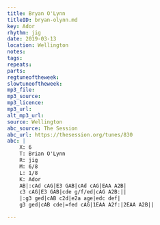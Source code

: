 ```yaml
---
title: Bryan O'Lynn
titleID: bryan-olynn.md
key: Ador
rhythm: jig
date: 2019-03-13
location: Wellington 
notes: 
tags: 
repeats: 
parts: 
regtuneoftheweek: 
slowtuneoftheweek: 
mp3_file: 
mp3_source: 
mp3_licence: 
mp3_url: 
alt_mp3_url: 
source: Wellington
abc_source: The Session
abc_url: https://thesession.org/tunes/830
abc: |
    X: 6
    T: Brian O'Lynn
    R: jig
    M: 6/8
    L: 1/8
    K: Ador
    AB|:cAd cAG|E3 GAB|cAd cAG|EAA A2B|
    c3 cAG|E3 GAB|cde g/f/ed|cAG A2B:||
    |:g3 ged|cAB c2d|e2a age|edc def|
    g3 ged|cAB cde|=fed cAG|1EAA A2f:|2EAA A2B||

---
```

